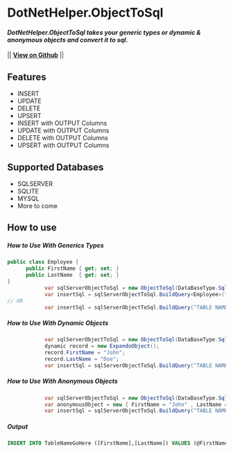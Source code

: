 # DotNetHelper.ObjectToSql

#### *DotNetHelper.ObjectToSql takes your generic types or dynamic & anonymous objects and convert it to sql.* 

|| [**View on Github**][Github] || 


## Features
+ INSERT
+ UPDATE
+ DELETE
+ UPSERT
+ INSERT with OUTPUT Columns
+ UPDATE with OUTPUT Columns
+ DELETE with OUTPUT Columns
+ UPSERT with OUTPUT Columns

## Supported Databases
+ SQLSERVER
+ SQLITE
+ MYSQL
+ More to come


## How to use
##### How to Use With Generics Types
```csharp
public class Employee {
      public FirstName { get; set; }
      public LastName  { get; set; }
}
            var sqlServerObjectToSql = new ObjectToSql(DataBaseType.SqlServer);
            var insertSql = sqlServerObjectToSql.BuildQuery<Employee>("TABLE NAME OR DEFAULT TO TYPE NAME", ActionType.Insert);
// OR 
            var insertSql = sqlServerObjectToSql.BuildQuery("TABLE NAME OR DEFAULT TO TYPE NAME", ActionType.Insert,typeof(Employee));
```

##### How to Use With Dynamic Objects
```csharp
            var sqlServerObjectToSql = new ObjectToSql(DataBaseType.SqlServer);
            dynamic record = new ExpandoObject();
            record.FirstName = "John";
            record.LastName = "Doe";
            var insertSql = sqlServerObjectToSql.BuildQuery("TABLE NAME OR DEFAULT TO TYPE NAME", ActionType.Insert,record);
```


##### How to Use With Anonymous Objects
```csharp
            var sqlServerObjectToSql = new ObjectToSql(DataBaseType.SqlServer);
            var anonymousObject = new { FirstName = "John" , LastName = "Doe"}
            var insertSql = sqlServerObjectToSql.BuildQuery("TABLE NAME OR DEFAULT TO TYPE NAME", ActionType.Insert,anonymousObject);
```
##### Output
```sql
INSERT INTO TableNameGoHere ([FirstName],[LastName]) VALUES (@FirstName,@LastName)
```


<!-- Links. -->

[1]:  https://gist.github.com/davidfowl/ed7564297c61fe9ab814
[2]: http://themofade.github.io/DotNetHelper.ObjectToSql

[Cake]: https://gist.github.com/davidfowl/ed7564297c61fe9ab814
[Azure DevOps]: https://gist.github.com/davidfowl/ed7564297c61fe9ab814
[AppVeyor]: https://gist.github.com/davidfowl/ed7564297c61fe9ab814
[GitVersion]: https://gitversion.readthedocs.io/en/latest/
[Nuget]: https://gist.github.com/davidfowl/ed7564297c61fe9ab814
[Chocolately]: https://gist.github.com/davidfowl/ed7564297c61fe9ab814
[WiX]: http://wixtoolset.org/
[DocFx]: https://dotnet.github.io/docfx/
[Github]: https://github.com/TheMofaDe/DotNetHelper.ObjectToSql


<!-- Documentation Links. -->
[Docs]: https://themofade.github.io/DotNetHelper.ObjectToSql/index.html
[Docs-API]: https://themofade.github.io/DotNetHelper.ObjectToSql/api/DotNetHelper.ObjectToSql.Attribute.html
[Docs-Tutorials]: https://themofade.github.io/DotNetHelper.ObjectToSql/tutorials/index.html
[Docs-samples]: https://dotnet.github.io/docfx/
[Changelogs]: https://dotnet.github.io/docfx/